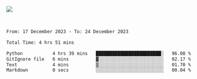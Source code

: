 ![](https://github-widgetbox.vercel.app/api/profile?username=meowkj&data=followers,repositories,stars,commits)

  

<br/>  



<!--START_SECTION:waka-->

```txt
From: 17 December 2023 - To: 24 December 2023

Total Time: 4 hrs 51 mins

Python           4 hrs 39 mins   ████████████████████████░   96.08 %
GitIgnore file   6 mins          ▓░░░░░░░░░░░░░░░░░░░░░░░░   02.17 %
Text             4 mins          ▒░░░░░░░░░░░░░░░░░░░░░░░░   01.70 %
Markdown         0 secs          ░░░░░░░░░░░░░░░░░░░░░░░░░   00.04 %
```

<!--END_SECTION:waka-->

